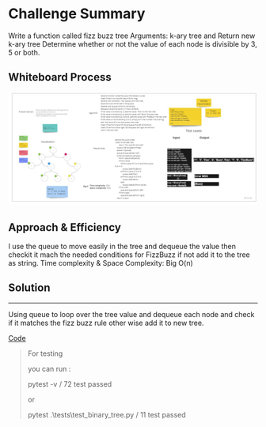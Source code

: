 # Challenge Summary

<!-- Description of the challenge -->
Write a function called fizz buzz tree Arguments: k-ary tree and Return new k-ary
tree Determine whether or not the value of each node is divisible by 3, 5 or both.

## Whiteboard Process

<!-- Embedded whiteboard image -->
![T_F_B](fizzbuzz.jpg)

## Approach & Efficiency

<!-- What approach did you take? Why? What is the Big O space/time for this approach? -->
I use the queue to move easily in the tree and dequeue the value then checkit it mach the needed conditions
for FizzBuzz if not add it to the tree as string.
Time complexity & Space Complexity: Big O(n)

## Solution
<!-- Show how to run your code, and examples of it in action -->

---
Using queue to loop over the tree value and dequeue each node and check if it matches the
fizz buzz rule other wise add it to new tree.

[Code](https://github.com/muhammadqasemtarboush1/data-structures-and-algorithms/blob/main/trees/helper_functions/tree_fizz_buzz/tree_fizz_buzz)


> For testing
> 
> you can run :
> 
> pytest -v    / 72 test passed 
> 
> or 
> 
>  pytest .\tests\test_binary_tree.py    / 11 test passed 


